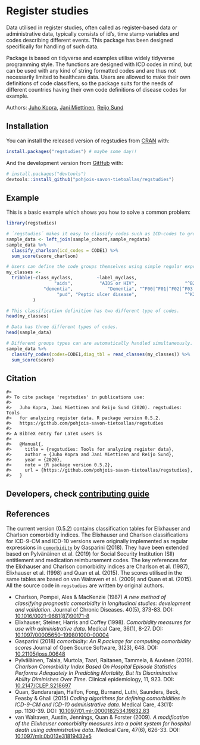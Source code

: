 
<!-- README.md is generated from README.Rmd. Please edit that file -->

# Register studies

<!-- badges: start -->

<!-- badges: end -->

Data utilised in register studies, often called as register-based data
or administrative data, typically consists of id’s, time stamp variables
and codes describing different events. This package has been designed
specifically for handling of such data.

Package is based on tidyverse and examples utilise widely tidyverse
programming style. The functions are designed with ICD codes in mind,
but can be used with any kind of string formatted codes and are thus not
necessarily limited to healthcare data. Users are allowed to make their
own definitions of code classifiers, so the package suits for the needs
of different countries having their own code definitions of disease
codes for example.

Authors: [Juho Kopra](https://github.com/jukop), [Jani
Miettinen](https://github.com/janikmiet), [Reijo
Sund](https://github.com/rsund)

## Installation

You can install the released version of regstudies from
[CRAN](https://CRAN.R-project.org) with:

``` r
install.packages("regstudies") # maybe some day!! 
```

And the development version from [GitHub](https://github.com/) with:

``` r
# install.packages("devtools")
devtools::install_github("pohjois-savon-tietoallas/regstudies")
```

## Example

This is a basic example which shows you how to solve a common problem:

``` r
library(regstudies)

# ´regstudies´ makes it easy to classify codes such as ICD-codes to groups and also to sum scores based on the groupings.
sample_data <- left_join(sample_cohort,sample_regdata)
sample_data %>% 
  classify_charlson(icd_codes = CODE1) %>%
  sum_score(score_charlson)

# Users can define the code groups themselves using simple regular expression syntax.
my_classes <- 
  tribble(~class_myclass,         ~label_myclass,                                 ~icd10,                 ~icd9, ~score,
                  "aids",          "AIDS or HIV",                  "^B20|^B21|^B22|^B24",      "^042|^043|^044",     7,
              "dementia",             "Dementia", "^F00|^F01|^F02|^F03|^F051|^G30|^G311",    "^290|^2941|^3312",      3,
                   "pud", "Peptic ulcer disease",                  "^K25|^K26|^K27|^K28", "^531|^532|^533|^534",      1
          )

# This classification definition has two different type of codes.
head(my_classes)

# Data has three different types of codes.
head(sample_data)

# Different groups types can are automatically handled simultaneously.
sample_data %>% 
  classify_codes(codes=CODE1,diag_tbl = read_classes(my_classes)) %>%
  sum_score(score)
```

## Citation

    #> 
    #> To cite package 'regstudies' in publications use:
    #> 
    #>   Juho Kopra, Jani Miettinen and Reijo Sund (2020). regstudies: Tools
    #>   for analyzing register data. R package version 0.5.2.
    #>   https://github.com/pohjois-savon-tietoallas/regstudies
    #> 
    #> A BibTeX entry for LaTeX users is
    #> 
    #>   @Manual{,
    #>     title = {regstudies: Tools for analyzing register data},
    #>     author = {Juho Kopra and Jani Miettinen and Reijo Sund},
    #>     year = {2020},
    #>     note = {R package version 0.5.2},
    #>     url = {https://github.com/pohjois-savon-tietoallas/regstudies},
    #>   }

## Developers, check [contributing guide](CONTRIBUTING.html)

## References

The current version (0.5.2) contains classification tables for
Elixhauser and Charlson comorbidity indices. The Elixhauser and Charlson
classifications for ICD-9-CM and ICD-10 versions were originally
implemented as regular expressions in
[`comorbidity`](https://ellessenne.github.io/comorbidity/) by Gasparini
(2018). They have been extended based on Pylvänäinen et al. (2019) for
Social Security Institution (SII) entitlement and medication
reimbursement codes. The key references for the Elixhauser and Charlson
comorbidity indices are Charlson et al. (1987), Elixhauser et al. (1998)
and Quan et al. (2015). The scores utilised in the same tables are based
on van Walraven et al. (2009) and Quan et al. (2015). All the source
code in `regstudies` are written by original authors.

  - Charlson, Pompei, Ales & MacKenzie (1987) *A new method of
    classifying prognostic comorbidity in longitudinal studies:
    development and validation*. Journal of Chronic Diseases. 40(5),
    373-83. DOI:
    [10.1016/0021-9681(87)90171-8](https://doi.org/10.1016/0021-9681\(87\)90171-8)
  - Elixhauser, Steiner, Harris and Coffey (1998). *Comorbidity measures
    for use with administrative data*. Medical Care, 36(1), 8-27. DOI:
    [10.1097/00005650-199801000-00004](https://doi.org/10.1097/00005650-199801000-00004)
  - Gasparini (2018) *comorbidity: An R package for computing
    comorbidity scores* Journal of Open Source Software, 3(23), 648.
    DOI: [10.21105/joss.00648](https://doi.org/10.21105/joss.00648)
  - Pylväläinen, Talala, Murtola, Taari, Raitanen, Tammela, & Auvinen
    (2019). *Charlson Comorbidity Index Based On Hospital Episode
    Statistics Performs Adequately In Predicting Mortality, But Its
    Discriminative Ability Diminishes Over Time*. Clinical epidemiology,
    11, 923. DOI:
    [10.2147/CLEP.S218697](https://dx.doi.org/10.2147%2FCLEP.S218697)
  - Quan, Sundararajan, Halfon, Fong, Burnand, Luthi, Saunders, Beck,
    Feasby & Ghali (2015) *Coding algorithms for defining comorbidities
    in ICD-9-CM and ICD-10 administrative data*. Medical Care, 43(11):
    pp. 1130-39. DOI:
    [10.1097/01.mlr.0000182534.19832.83](https://doi.org/10.1097/01.mlr.0000182534.19832.83)
  - van Walraven, Austin, Jennings, Quan & Forster (2009). *A
    modification of the Elixhauser comorbidity measures into a point
    system for hospital death using administrative data*. Medical Care,
    47(6), 626-33. DOI:
    [10.1097/mlr.0b013e31819432e5](https://doi.org/10.1097/mlr.0b013e31819432e5)
